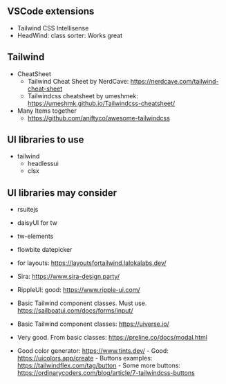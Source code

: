 ## VSCode extensions
- Tailwind CSS Intellisense
- HeadWind: class sorter: Works great

## Tailwind 
- CheatSheet
	- Tailwind Cheat Sheet by NerdCave: https://nerdcave.com/tailwind-cheat-sheet
	- Tailwindcss cheatsheet by umeshmek: https://umeshmk.github.io/Tailwindcss-cheatsheet/
- Many Items together
	- https://github.com/aniftyco/awesome-tailwindcss
	
## UI libraries to use
- tailwind
	- headlessui
	- clsx

## UI libraries may consider
- rsuitejs

- daisyUI for tw
- tw-elements
- flowbite datepicker
- for layouts: https://layoutsfortailwind.lalokalabs.dev/
- Sira: https://www.sira-design.party/
- RippleUI: good: https://www.ripple-ui.com/
- Basic Tailwind component classes. Must use. https://sailboatui.com/docs/forms/input/
- Basic Tailwind component classes: https://uiverse.io/
- Very good. From basic classes: https://preline.co/docs/modal.html

- Good color generator: https://www.tints.dev/
		- Good: https://uicolors.app/create
		- Buttons examples: https://tailwindflex.com/tag/button
		- Some more buttons: https://ordinarycoders.com/blog/article/7-tailwindcss-buttons